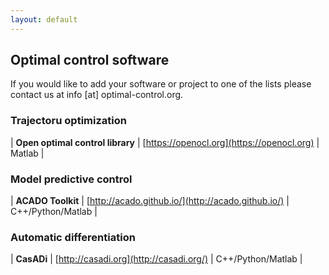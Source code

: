 ```yaml
---
layout: default
---
```


## Optimal control software 

If you would like to add your software or project to one of the lists please contact us at info [at] optimal-control.org.

### Trajectoru optimization

| __Open optimal control library__ | [https://openocl.org](https://openocl.org) | Matlab  |

### Model predictive control

| __ACADO Toolkit__                | [http://acado.github.io/](http://acado.github.io/) | C++/Python/Matlab  |

### Automatic differentiation

| __CasADi__                       | [http://casadi.org](http://casadi.org/)            | C++/Python/Matlab  |
